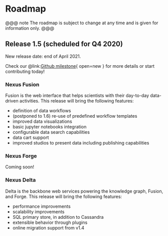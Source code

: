 # Roadmap

@@@ note
The roadmap is subject to change at any time and is given for information only.
@@@

## Release 1.5 (scheduled for Q4 2020)

New release date: end of April 2021.

Check our @link:[Github milestone](https://github.com/BlueBrain/nexus/milestone/9){ open=new } for more details or start contributing today!

### Nexus Fusion

Fusion is the web interface that helps scientists with their day-to-day data-driven activities. This release will bring the following features:

* definition of data workflows
* (postponed to 1.6) re-use of predefined workflow templates 
* improved data visualizations
* basic jupyter notebooks integration
* configurable data search capabilities
* data cart support
* improved studios to present data including publishing capabilities

### Nexus Forge

Coming soon!

### Nexus Delta

Delta is the backbone web services powering the knowledge graph, Fusion, and Forge. This release will bring the following features:

* performance improvements
* scalability improvements
* SQL primary store, in addition to Cassandra
* extensible behavior through plugins
* online migration support from v1.4
